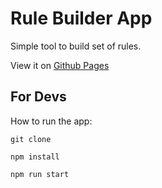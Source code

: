 # Rule Builder App

Simple tool to build set of rules.

View it on [Github Pages](https://yana-lesina.github.io/rule-builder/)

## For Devs

How to run the app:

```
git clone

npm install

npm run start

```
